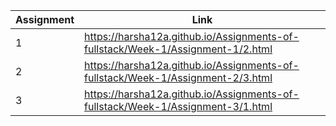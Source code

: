 | Assignment | Link |
|------------|------|
|1|https://harsha12a.github.io/Assignments-of-fullstack/Week-1/Assignment-1/2.html|
|2|https://harsha12a.github.io/Assignments-of-fullstack/Week-1/Assignment-2/3.html|
|3|https://harsha12a.github.io/Assignments-of-fullstack/Week-1/Assignment-3/1.html|